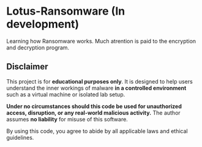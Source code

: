 # Lotus-Ransomware (In development)
Learning how Ransomware works. Much atrention is paid to the encryption and decryption program.



## Disclaimer

This project is for **educational purposes only**. It is designed to help users understand the inner workings of malware **in a controlled environment** such as a virtual machine or isolated lab setup.

**Under no circumstances should this code be used for unauthorized access, disruption, or any real-world malicious activity.** The author assumes **no liability** for misuse of this software.

By using this code, you agree to abide by all applicable laws and ethical guidelines.
